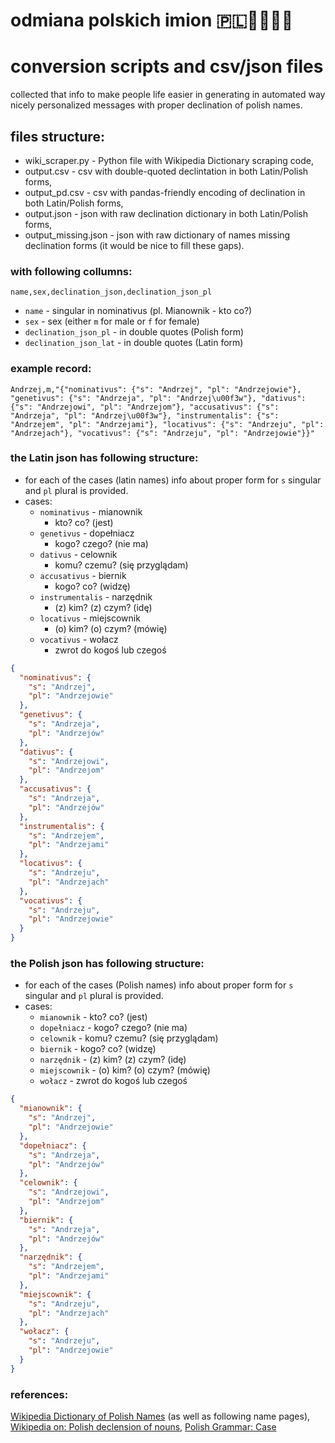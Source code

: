 odmiana polskich imion 🇵🇱💁‍♀️💁‍♂️
=================

# conversion scripts and csv/json files
collected that info to make people life easier in generating in automated way nicely personalized messages with proper declination of polish names.

## files structure:
* wiki_scraper.py - Python file with Wikipedia Dictionary scraping code, 
* output.csv - csv with double-quoted declintation in both Latin/Polish forms,
* output_pd.csv - csv with pandas-friendly encoding of declination in both Latin/Polish forms,
* output.json - json with raw declination dictionary in both Latin/Polish forms,
* output_missing.json - json with raw dictionary of names missing declination forms (it would be nice to fill these gaps).

### with following collumns:
`name,sex,declination_json,declination_json_pl`

* `name` - singular in nominativus (pl. Mianownik - kto co?)
* `sex` - sex (either `m` for male or `f` for female)
* `declination_json_pl` - in double quotes (Polish form)
* `declination_json_lat` - in double quotes (Latin form)


### example record:
`Andrzej,m,"{"nominativus": {"s": "Andrzej", "pl": "Andrzejowie"}, "genetivus": {"s": "Andrzeja", "pl": "Andrzej\u00f3w"}, "dativus": {"s": "Andrzejowi", "pl": "Andrzejom"}, "accusativus": {"s": "Andrzeja", "pl": "Andrzej\u00f3w"}, "instrumentalis": {"s": "Andrzejem", "pl": "Andrzejami"}, "locativus": {"s": "Andrzeju", "pl": "Andrzejach"}, "vocativus": {"s": "Andrzeju", "pl": "Andrzejowie"}}"`

### the Latin json has following structure:
* for each of the cases (latin names) info about proper form for `s` singular and `pl` plural is provided.
* cases:
    * `nominativus` - mianownik
    	* kto? co? (jest)	
    * `genetivus` - dopełniacz
    	* kogo? czego? (nie ma) 
    * `dativus` - celownik
    	* komu? czemu? (się przyglądam)	
    * `accusativus` - biernik
    	* kogo? co? (widzę)	
    * `instrumentalis` - narzędnik
    	* (z) kim? (z) czym? (idę)	
    * `locativus` - miejscownik
    	* (o) kim? (o) czym? (mówię)	
    * `vocativus` - wołacz
    	* zwrot do kogoś lub czegoś

```json
{
  "nominativus": {
    "s": "Andrzej",
    "pl": "Andrzejowie"
  },
  "genetivus": {
    "s": "Andrzeja",
    "pl": "Andrzejów"
  },
  "dativus": {
    "s": "Andrzejowi",
    "pl": "Andrzejom"
  },
  "accusativus": {
    "s": "Andrzeja",
    "pl": "Andrzejów"
  },
  "instrumentalis": {
    "s": "Andrzejem",
    "pl": "Andrzejami"
  },
  "locativus": {
    "s": "Andrzeju",
    "pl": "Andrzejach"
  },
  "vocativus": {
    "s": "Andrzeju",
    "pl": "Andrzejowie"
  }
}
```
### the Polish json has following structure:
* for each of the cases (Polish names) info about proper form for `s` singular and `pl` plural is provided.
* cases:
    * `mianownik` - kto? co? (jest)	
    * `dopełniacz` - kogo? czego? (nie ma) 
    * `celownik` - komu? czemu? (się przyglądam)	
    * `biernik` - kogo? co? (widzę)	
    * `narzędnik` - (z) kim? (z) czym? (idę)	
    * `miejscownik` - (o) kim? (o) czym? (mówię)	
    * `wołacz` - zwrot do kogoś lub czegoś

```json
{
  "mianownik": {
    "s": "Andrzej",
    "pl": "Andrzejowie"
  },
  "dopełniacz": {
    "s": "Andrzeja",
    "pl": "Andrzejów"
  },
  "celownik": {
    "s": "Andrzejowi",
    "pl": "Andrzejom"
  },
  "biernik": {
    "s": "Andrzeja",
    "pl": "Andrzejów"
  },
  "narzędnik": {
    "s": "Andrzejem",
    "pl": "Andrzejami"
  },
  "miejscownik": {
    "s": "Andrzeju",
    "pl": "Andrzejach"
  },
  "wołacz": {
    "s": "Andrzeju",
    "pl": "Andrzejowie"
  }
}
```

### references:
[Wikipedia Dictionary of Polish Names](https://pl.wiktionary.org/wiki/Indeks:Polski_-_Imiona) (as well as following name pages), [Wikipedia on: Polish declension of nouns](https://en.wikipedia.org/wiki/Polish_grammar#Declension), [Polish Grammar: Case](https://www.youtube.com/watch?v=33FdP6q1D-c)

